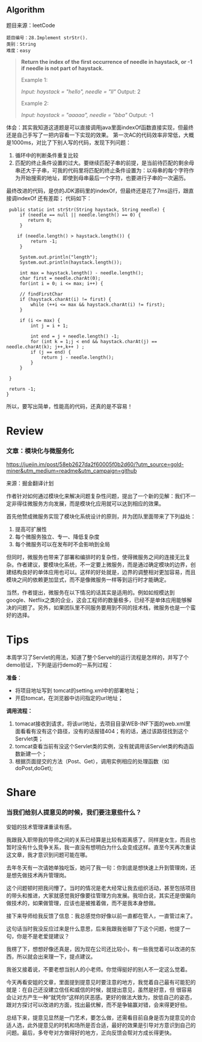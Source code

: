﻿## Algorithm

题目来源：leetCode


```
题目编号：28.Implement strStr().
类别：String
难度：easy
```
> **Return the index of the first occurrence of needle in haystack, or -1 if needle is not part of haystack.**
> 
> Example 1:
> 
> *Input: haystack = "hello", needle = "ll"*
> Output: 2
>
> Example 2:
> 
>*Input: haystack = "aaaaa", needle = "bba"*
> Output: -1


体会：其实我知道这道题是可以直接调用java里面indexOf函数直接实现，但最终还是自己手写了一把内容看一下实现的效果。
第一次AC的代码效率非常低，大概是1000ms，对比了下别人写的代码，发现下列问题：
1. 循环中的判断条件重复比较
2. 匹配的终止条件设置的过大。要继续匹配子串的前提，是当前待匹配的剩余母串还大于子串，可我的代码里将匹配的终止条件设置为：以母串的每个字符作为开始搜索的地址，即使到母串最后一个字符，也要进行子串的一次遍历。

最终改进的代码，是仿的JDK源码里的indexOf，但最终还是花了7ms运行，跟直接调indexOf 还有差距；
代码如下：

```
 public static int strStr(String haystack, String needle) {
     if (needle == null || needle.length() == 0) {
		return 0;
     }
		 
    if (needle.length() > haystack.length()) {
    	 return -1;
     }
    
     System.out.println("length");
     System.out.println(haystack.length());
     
     int max = haystack.length() - needle.length();
     char first = needle.charAt(0);
     for(int i = 0; i <= max; i++) {
 
	 // findFirstChar
	 if (haystack.charAt(i) != first) {
		 while (++i <= max && haystack.charAt(i) != first);
	 }
	 
	 if (i <= max) {
		 int j = i + 1;
		 
		 int end = j + needle.length() -1;
		 for (int k = 1;j < end && haystack.charAt(j) == needle.charAt(k); j++,k++ ) ;
		 if (j == end) {
			 return j - needle.length();
		 }
	 }
	 
 }

 return -1;
}
```
 所以，要写出简单，性能高的代码，还真的是不容易！
 
#  Review
### 文章：模块化与微服务化
 https://juejin.im/post/58eb2627da2f60005f0b2d60/?utm_source=gold-miner&utm_medium=readme&utm_campaign=github
 
 来源：掘金翻译计划
 
 作者针对如何通过模块化来解决问题复杂性问题，提出了一个新的见解：我们不一定非得往微服务方向发展，而是模块化应用就可以达到相应的效果。
 
 首先他赞成微服务实现了模块化系统设计的原则，并为团队里面带来了下列益处：
 1. 提高可扩展性
 2. 每个微服务独立、专一、降低复杂度
 3. 每个微服务可以在发布时不会影响到全局
 
但同时，微服务也带来了部署和编排时的复杂性，使得微服务之间的连接无比复杂。作者建议，要模块化系统，不一定要上微服务，而是通过确定模块的边界，创建结构良好的单体应用也可以。这样的好处就是，边界的调整相对更加容易，而且模块之间的依赖更加显式，而不是像微服务一样等到运行时才能确定。

当然，作者提出，微服务在以下情况的话其实是适用的。例如如规模达到google、Netflix之类的企业，这会工程师的数量极多，已经不是单体应用能够解决的问题了。另外，如果团队里不同服务要用到不同的技术栈，微服务也是一个蛮好的选择。

# Tips
本周学习了Servlet的用法，知道了整个Servelt的运行流程是怎样的，并写了个demo验证，下列是运行demo的一系列过程：

**准备**：
- 将项目地址写到 tomcat的setting.xml中的部署地址；
- 开启tomcat，在浏览器中访问指定的url地址；

**调用流程：**
1. tomacat接收到请求，将该url地址，去项目目录WEB-INF下面的web.xml里面看看有没有这个路径，没有的话报错404；有的话，通过该路径找到这个Servlet类；
3. tomcat查看当前有没这个Servlet类的实例，没有就调用该Servlet类的构造函数新建一个；
5. 根据页面提交的方法（Post、Get），调用实例相应的处理函数（如doPost,doGet);
 
# Share
### 当我们给别人提意见的时候，我们要注意些什么？

安姐的技术管理课重读有感。

 我跟我入职带我的导师之间的关系已经算是比较有距离感了。同样是女生，而且也暂时没有什么竞争关系，我一直没有想明白为什么会变成这样。直至今天再次重读这文章，我才意识到问题可能在哪。

去年冬天有一次请她单独吃饭，她问了我一句：你到底是想快速上升到管理岗，还是想先做技术再升管理岗。

这个问题顿时把我问懵了。当时的情况是老大经常让我去组织活动，甚至包括项目的带头和推进，大家就感觉我好像要往管理方向发展。我坦白说，其实还是很偏向做技术的，如果做管理，应该也是被推着做，而不是我本身想做。

接下来导师给我反馈了信息：我总感觉你好像以前一直都在管人，一直管过来了。

这句话当时我没反应过来是什么意思，后来我跟我爸聊了下这个问题，他提了一句，你是不是老爱提建议？

我楞了下，想想好像还真是，因为现在公司还比较小，有一些我觉着可以改进的东西，所以就会出来理一下，提点建议。

我爸又接着说，不要老想当别人的小老师。你觉得挺好的别人不一定这么觉着。

今天再看安姐的文章，里面提到提意见时要注意的地方，我觉着自己最有可能犯的就是：在自己还没建立信任和威信的时候，就提出意见，虽然是好意，但   很容易会让对方产生一种“就凭你”这样的厌恶感。更好的做法大致为，放低自己的姿态，跟对方探讨可以改进的方面，找出最优解，而不是争输赢对错，会来得更好些。

总结下来，提意见显然是一门艺术，要怎么做，还需看目前自身是否为提意见的合适人选，此外提意见的时机和场所是否合适，最好的效果是引导对方意识到自己的问题。最后，多夸夸对方做得好的地方，正向反馈会帮对方成长得更快。
